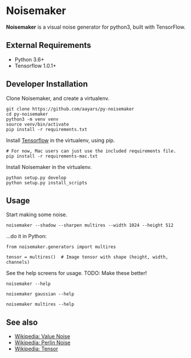 # Noisemaker

**Noisemaker** is a visual noise generator for python3, built with TensorFlow.

## External Requirements

- Python 3.6+
- Tensorflow 1.0.1+

## Developer Installation

Clone Noisemaker, and create a virtualenv.

```
git clone https://github.com/aayars/py-noisemaker
cd py-noisemaker
python3 -m venv venv
source venv/bin/activate
pip install -r requirements.txt
```

Install [Tensorflow](https://www.tensorflow.org/install/) in the virtualenv, using pip.

```
# For now, Mac users can just use the included requirements file.
pip install -r requirements-mac.txt
```

Install Noisemaker in the virtualenv.

```
python setup.py develop
python setup.py install_scripts
```

## Usage

Start making some noise.

```
noisemaker --shadow --sharpen multires --width 1024 --height 512
```

...do it in Python:

```
from noisemaker.generators import multires

tensor = multires()  # Image tensor with shape (height, width, channels)
```

See the help screens for usage. TODO: Make these better!

```
noisemaker --help

noisemaker gaussian --help

noisemaker multires --help
```

## See also

- [Wikipedia: Value Noise](https://en.wikipedia.org/wiki/Value_noise)
- [Wikipedia: Perlin Noise](https://en.wikipedia.org/wiki/Perlin_noise)
- [Wikipedia: Tensor](https://en.wikipedia.org/wiki/Tensor)

